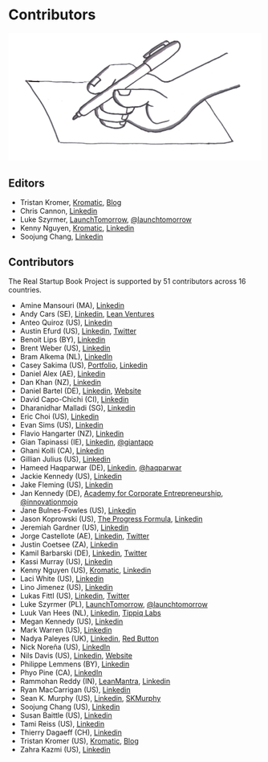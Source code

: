 # Contributors

![](../.gitbook/assets/illustration-contributors-real-startup-book%20%281%29.png)

## Editors

* Tristan Kromer, [Kromatic](https://kromatic.com), [Blog](http://grasshopperherder.com/)
* Chris Cannon, [Linkedin](https://www.linkedin.com/in/chris-cannon-34741320/)
* Luke Szyrmer, [LaunchTomorrow](http://blog.launchtomorrow.com/about-launch-tomorrow/), [@launchtomorrow](https://twitter.com/launchtomorrow)
* Kenny Nguyen, [Kromatic](https://Kromatic.com), [Linkedin](https://www.linkedin.com/in/kennythanhnguyen)
* Soojung Chang, [Linkedin](https://www.linkedin.com/in/soojungc/)

## Contributors

The Real Startup Book Project is supported by 51 contributors across 16 countries.

* Amine Mansouri \(MA\), [Linkedin](https://www.linkedin.com/in/aminemansouri/)
* Andy Cars \(SE\), [Linkedin](https://se.linkedin.com/in/andycars), [Lean Ventures](http://leanventures.se/)
* Anteo Quiroz \(US\), [Linkedin](https://www.linkedin.com/in/anteoquiroz/)
* Austin Efurd \(US\), [Linkedin](https://www.linkedin.com/in/austinefurd), [Twitter](https://twitter.com/austinefurd)
* Benoit Lips \(BY\), [Linkedin](https://www.linkedin.com/in/benoitlips/)
* Brent Weber \(US\), [Linkedin](https://www.linkedin.com/in/weberbrent/)
* Bram Alkema \(NL\), [LinkedIn](https://www.linkedin.com/in/bramalkema)
* Casey Sakima \(US\), [Portfolio](http://caseysakima.com/), [Linkedin](https://www.linkedin.com/in/caseysakima)
* Daniel Alex \(AE\), [Linkedin](https://www.linkedin.com/in/danielalex93/)
* Dan Khan \(NZ\), [Linkedin](https://www.linkedin.com/in/dankhan/)
* Daniel Bartel \(DE\), [Linkedin](https://www.linkedin.com/in/danbar87/), [Website](http://www.daniel-bartel.de/)
* David Capo-Chichi \(CI\), [Linkedin](https://www.linkedin.com/in/docapo/)
* Dharanidhar Malladi \(SG\), [Linkedin](https://www.linkedin.com/in/dmalladi)
* Eric Choi \(US\), [Linkedin](https://www.linkedin.com/in/ericuchoi/)
* Evan Sims \(US\), [Linkedin](https://www.linkedin.com/in/evanasims/)
* Flavio Hangarter \(NZ\), [Linkedin](https://www.linkedin.com/in/flaviohangarter/)
* Gian Tapinassi \(IE\), [Linkedin](https://ie.linkedin.com/in/giantapinassi), [@giantapp](https://twitter.com/giantapp)
* Ghani Kolli \(CA\), [Linkedin](https://www.linkedin.com/in/ghanikolli/)
* Gillian Julius \(US\), [Linkedin](https://www.linkedin.com/in/gillianjulius)
* Hameed Haqparwar \(DE\), [Linkedin](https://www.linkedin.com/in/haqparwar), [@haqparwar](https://twitter.com/haqparwar)
* Jackie Kennedy \(US\), [Linkedin](https://www.linkedin.com/in/megedy/)
* Jake Fleming \(US\), [Linkedin](https://www.linkedin.com/in/jakeflem/)
* Jan Kennedy \(DE\), [Academy for Corporate Entrepreneurship](http://www.afce.co/), [@innovationmojo](https://twitter.com/innovationmojo)
* Jane Bulnes-Fowles \(US\), [Linkedin](https://www.linkedin.com/in/jfowles/)
* Jason Koprowski \(US\), [The Progress Formula](http://www.theprogressformula.com/), [Linkedin](https://www.linkedin.com/in/jasonkoprowski)
* Jeremiah Gardner \(US\), [Linkedin](https://www.linkedin.com/in/jeremiahgardner/)
* Jorge Castellote \(AE\), [Linkedin](https://www.linkedin.com/in/jorgecastelloteinnovation/), [Twitter](https://twitter.com/sircastel)
* Justin Coetsee \(ZA\), [Linkedin](https://www.linkedin.com/in/justincoetsee/)
* Kamil Barbarski \(DE\), [Linkedin](https://de.linkedin.com/in/kamilbarbarski), [Twitter](https://twitter.com/kamilbbs)
* Kassi Murray \(US\), [Linkedin](https://www.linkedin.com/in/kassimurray/)
* Kenny Nguyen \(US\), [Kromatic](http://www.kromatic.com/), [Linkedin](https://www.linkedin.com/in/kennythanhnguyen)
* Laci White \(US\), [Linkedin](https://www.linkedin.com/in/laciwhite/)
* Lino Jimenez \(US\), [Linkedin](https://www.linkedin.com/pub/lino-jimenez-jr/3/9b2/498)
* Lukas Fittl \(US\), [Linkedin](https://www.linkedin.com/in/lfittl/), [Twitter](https://twitter.com/LukasFittl)
* Luke Szyrmer \(PL\), [LaunchTomorrow](http://blog.launchtomorrow.com/about-launch-tomorrow/), [@launchtomorrow](https://twitter.com/launchtomorrow)
* Luuk Van Hees \(NL\), [Linkedin](https://nl.linkedin.com/pub/luuk-van-hees/29/93b/34b), [Tippiq Labs](https://www.tippiqlabs.nl/)
* Megan Kennedy \(US\), [Linkedin](https://www.linkedin.com/in/megedy/)
* Mark Warren \(US\), [Linkedin](https://www.linkedin.com/in/tesla2/)
* Nadya Paleyes \(UK\), [Linkedin](https://ie.linkedin.com/in/nadyapaleyes), [Red Button](http://red-button.co)
* Nick Noreña \(US\), [LinkedIn](https://www.linkedin.com/in/nicknorena)
* Nils Davis \(US\), [Linkedin](https://www.linkedin.com/in/nilsdavis/), [Website](http://secretpmhandbook.com)
* Philippe Lemmens \(BY\), [Linkedin](https://www.linkedin.com/in/phlemmens/)
* Phyo Pine \(CA\), [LinkedIn](https://ca.linkedin.com/in/phyop)
* Rammohan Reddy \(IN\), [LeanMantra](http://leanmantra.in/), [Linkedin](https://in.linkedin.com/in/rammohankreddy)
* Ryan MacCarrigan \(US\), [Linkedin](https://www.linkedin.com/in/ryanmaccarrigan/)
* Sean K. Murphy \(US\), [Linkedin](https://www.linkedin.com/in/skmurphy), [SKMurphy](http://www.skmurphy.com/)
* Soojung Chang \(US\), [Linkedin](https://www.linkedin.com/in/soojungc/)
* Susan Baittle \(US\), [Linkedin](https://www.linkedin.com/in/susanbaittle)
* Tami Reiss \(US\), [Linkedin](https://www.linkedin.com/in/tamireiss)
* Thierry Dagaeff \(CH\), [Linkedin](https://ch.linkedin.com/pub/thierry-dagaeff/2/473/127)
* Tristan Kromer \(US\), [Kromatic](https://kromatic.com), [Blog](http://grasshopperherder.com/)
* Zahra Kazmi \(US\), [Linkedin](https://www.linkedin.com/in/zahra-kazmi/)

